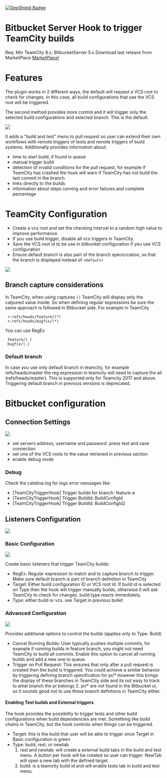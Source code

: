 
[![DepShield Badge](https://depshield.sonatype.org/badges/TrimbleSolutionsCorporation/TeamcityTriggerHook/depshield.svg)](https://depshield.github.io)

# Bitbucket Server Hook to trigger TeamCity builds

Req: Min TeamCity 8.x, BitbucketServer 5.x
Download last release from MarketPlace [MarketPlace!](https://marketplace.atlassian.com/plugins/com.trimble.tekla/server/overview) 

# Features
   The plugin works in 2 different ways, the default will request a VCS root to check for changes. In this case, all build configurations that use the VCS root will be triggered. 
   
   The second method provides more control and it will trigger only the selected build configurations and selected branch. This is the default.
   
   ![](images/buildandtestmenu.png)
   
   It adds a "build and test" menu to pull request so user can extend their own workflows with remote triggers of tests and remote triggers of build systems. Additionally provides information about:
   * time to start build, if found in queue
   * manual trigger build
   * detection of invalid conditions for the pull request, for example if TeamCity has crashed the hook will warn if TeamCity has not build the last commit in the branch.
   * links directly to the builds 
   * information about steps running and error failures and complete percentage

# TeamCity Configuration
   * Create a vcs root and set the checking interval to a random high value to improve performance.
   * If you use build trigger, disable all vcs triggers in TeamCity.      
   * Save the VCS root id to be use in bitbucket configuration if you use VCS configuration
   * Ensure default branch is also part of the branch specicication, so that the branch is displayed instead of `<default>`
   
   ![](images/TeamCityVCS.png)

## Branch capture considerations
In TeamCity, when using captures `()` TeamCity will display only the catpured value inside. So when defining regular expressions be sure the same approach is followed in Bitbucket side. For example in TeamCity

     +:refs/heads/feature/(*)
     +:refs/heads/bugfix/(*)
You can use RegEx

     feature/(.)
     bugfix/(.)
     
### Default branch
In case you use only default branch in teamcity, for example refs/heads/master the reg expression in teamcity will need to capture the all (refs/heads/master). This is supported only for Teamcity 2017 and above. Triggering default branch in previous versions is deprecated.
     
# Bitbucket configuration

## Connection Settings

![](images/teamcity-connection.png)   
   * set servers address, username and password. press test and save connection   
   * set one of the VCS roots to the value retrieved in previous section   
   * enable debug mode

### Debug
Check the catalina log for logs error messages like:

   * [TeamCityTriggerHook] Trigger builds for branch: feature-a
   * [TeamCityTriggerHook] Trigger BuildId: BuildConfigId
   * [TeamCityTriggerHook] Trigger BuildId: BuildConfigId2

## Listeners Configuration
  ![](images/listenerConfigAll.png)

### Basic Configuration
  ![](images/BitBucketBasicConfig.png)
  
  Create basic listeners that trigger TeamCity builds:
  * RegEx: Regular expression to match and to capture branch to trigger. Make sure default branch is part of branch definition in TeamCity  
  * Target: Either build configuration ID or VCS root Id. If build id is selected on Type then the hook will trigger manually builds, otherwise it will ask TeamCity to check for changes. build type reacts immediately.  
  * Type: either build or vcs. see Target in previous bullet

### Advanced Configuration
  ![](images/advancedConfig.png)
  
  Provides additional options to control the builds (applies only to Type: Build)
  * Cancel Running Builds: User typically pushes multiple commits, for example if running builds in feature branch, you might not need TeamCity to build all commits. Enable this option to cancel all running builds and add a new one to queue.
  * Trigger on Pull Request: This ensures that only after a pull request is created then the build is triggered. You could achieve a similar behavior by triggering defining branch specification for pr/* however this brings the display of these branches in TeamCity side and its not easy to track to what branch the pr belongs 2. pr\/* are not found in the Bitbucket ui, so it sounds good not to use these branch defintions in TeamCity either.

#### Enabling Test builds and External triggers
   The hook provides the possibility to trigger tests and other build configurations when build dependencies are met. Something like build chains in TeamCity, but the hook controls when things can be triggered.
   * Target: this is the build that user will be able to trigger once Target in Basic configuration is green
   * Type: build, rest, or newtab
      1. rest and newtab: will create a external build tabs in the build and test menu. A button per hook will be created so user can trigger. NewTab will open a new tab with the defined target.
      2. build: is a teamcity build id and will enable tests tab in build and test menu.



